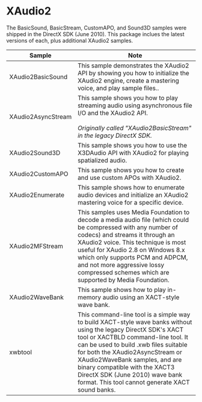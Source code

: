 # XAudio2

The BasicSound, BasicStream, CustomAPO, and Sound3D samples were shipped in the DirectX SDK (June 2010). This package inclues the latest versions of each, plus additional XAudio2 samples.

|Sample|Note|
|--|--|
|XAudio2BasicSound|This sample demonstrates the XAudio2 API by showing you how to initialize the XAudio2 engine, create a mastering voice, and play sample files..|
|XAudio2AsyncStream|This sample shows you how to play streaming audio using asynchronous file I/O  and the XAudio2 API.<br /><br />*Originally called "XAudio2BasicStream" in the legacy DirectX SDK.*|
|XAudio2Sound3D|This sample shows you how to use the X3DAudio API with XAudio2 for playing spatialized audio.|
|XAudio2CustomAPO|This sample shows you how to create and use custom APOs with XAudio2.|
|XAudio2Enumerate|This sample shows how to enumerate audio devices and initialize an XAudio2 mastering voice for a specific device.|
|XAudio2MFStream|This samples uses Media Foundation to decode a media audio file (which could be compressed with any number of codecs) and streams it through an XAudio2 voice. This technique is most useful for XAudio 2.8 on Windows 8.x which only supports PCM and ADPCM, and not more aggressive lossy compressed schemes which are supported by Media Foundation.|
|XAudio2WaveBank|This sample shows how to play in-memory audio using an XACT-style wave bank.|
|xwbtool|This command-line tool is a simple way to build XACT-style wave banks without using the legacy DirectX SDK's XACT tool or XACTBLD command-line tool. It can be used to build .xwb files suitable for both the XAudio2AsyncStream or XAudio2WaveBank samples, and are binary compatible with the XACT3 DirectX SDK (June 2010) wave bank format. This tool cannot generate XACT sound banks.|
